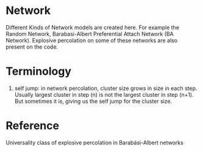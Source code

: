 # Network

Different Kinds of Network models are created here. For example the Random Network, Barabasi-Albert Preferential Attach Network (BA Network). Explosive percolation on some of these networks are also present on the code.


# Terminology
1. self jump: in network percolation, cluster size grows in size in each step.
    Usually largest cluster in step (n) is not the largest cluster in step (n+1).
    But sometimes it is, giving us the self jump for the cluster size.
    
    
# Reference
Universality class of explosive percolation in Barabási-Albert networks
